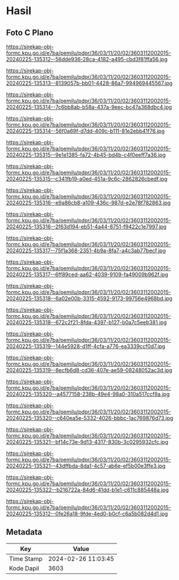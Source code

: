 # Hasil

## Foto C Plano

https://sirekap-obj-formc.kpu.go.id/e7ba/pemilu/pdpr/36/03/11/20/02/3603112002015-20240225-135312--56dde936-28ca-4182-a495-cbd3f81ffa56.jpg

https://sirekap-obj-formc.kpu.go.id/e7ba/pemilu/pdpr/36/03/11/20/02/3603112002015-20240225-135313--8139057b-bb01-4428-86a7-994969445567.jpg

https://sirekap-obj-formc.kpu.go.id/e7ba/pemilu/pdpr/36/03/11/20/02/3603112002015-20240225-135314--7c6bb8ab-b58a-437a-9eec-bc47a368dbc4.jpg

https://sirekap-obj-formc.kpu.go.id/e7ba/pemilu/pdpr/36/03/11/20/02/3603112002015-20240225-135314--56f0a69f-d7dd-409c-b111-81e2ebb41f76.jpg

https://sirekap-obj-formc.kpu.go.id/e7ba/pemilu/pdpr/36/03/11/20/02/3603112002015-20240225-135315--9e1e1385-fa72-4b45-bd4b-c4f0eeff7a36.jpg

https://sirekap-obj-formc.kpu.go.id/e7ba/pemilu/pdpr/36/03/11/20/02/3603112002015-20240225-135315--c341fb19-a0ed-451a-9c6c-2862826cbedf.jpg

https://sirekap-obj-formc.kpu.go.id/e7ba/pemilu/pdpr/36/03/11/20/02/3603112002015-20240225-135316--e9a86cb8-a109-436c-987d-e2e78f782863.jpg

https://sirekap-obj-formc.kpu.go.id/e7ba/pemilu/pdpr/36/03/11/20/02/3603112002015-20240225-135316--2f63d194-eb51-4a44-8751-f9422c1e7997.jpg

https://sirekap-obj-formc.kpu.go.id/e7ba/pemilu/pdpr/36/03/11/20/02/3603112002015-20240225-135317--75f1a368-2351-4b9a-8fa7-a4c3ab77becf.jpg

https://sirekap-obj-formc.kpu.go.id/e7ba/pemilu/pdpr/36/03/11/20/02/3603112002015-20240225-135317--6ff89ced-aa62-4039-9109-fa49009b962f.jpg

https://sirekap-obj-formc.kpu.go.id/e7ba/pemilu/pdpr/36/03/11/20/02/3603112002015-20240225-135318--6a02e00b-3315-4592-9173-99756e4968bd.jpg

https://sirekap-obj-formc.kpu.go.id/e7ba/pemilu/pdpr/36/03/11/20/02/3603112002015-20240225-135318--672c2f21-8fda-4397-b127-b0a7c5eeb381.jpg

https://sirekap-obj-formc.kpu.go.id/e7ba/pemilu/pdpr/36/03/11/20/02/3603112002015-20240225-135319--144e5928-d1ff-4cfa-a776-ea3339ccf0d7.jpg

https://sirekap-obj-formc.kpu.go.id/e7ba/pemilu/pdpr/36/03/11/20/02/3603112002015-20240225-135319--8ecfb6d8-cd36-407e-ae59-08248052ac3d.jpg

https://sirekap-obj-formc.kpu.go.id/e7ba/pemilu/pdpr/36/03/11/20/02/3603112002015-20240225-135320--a4577158-238b-49e4-98a0-310a517ccf9a.jpg

https://sirekap-obj-formc.kpu.go.id/e7ba/pemilu/pdpr/36/03/11/20/02/3603112002015-20240225-135320--c640ea5e-5332-4026-bbbc-1ac769876d73.jpg

https://sirekap-obj-formc.kpu.go.id/e7ba/pemilu/pdpr/36/03/11/20/02/3603112002015-20240225-135321--bf14c73e-9d13-4317-830b-3c0295932cfc.jpg

https://sirekap-obj-formc.kpu.go.id/e7ba/pemilu/pdpr/36/03/11/20/02/3603112002015-20240225-135321--43dffbda-8da1-4c57-ab6e-ef5b00e3ffe3.jpg

https://sirekap-obj-formc.kpu.go.id/e7ba/pemilu/pdpr/36/03/11/20/02/3603112002015-20240225-135322--b216722a-84d6-41dd-b1e1-c611c885448a.jpg

https://sirekap-obj-formc.kpu.go.id/e7ba/pemilu/pdpr/36/03/11/20/02/3603112002015-20240225-135312--0fe26a18-9fde-4ed0-b0cf-c6a5b082d4d1.jpg


## Metadata

| Key        | Value               |
| ---------- | ------------------- |
| Time Stamp | 2024-02-26 11:03:45 |
| Kode Dapil | 3603                |



